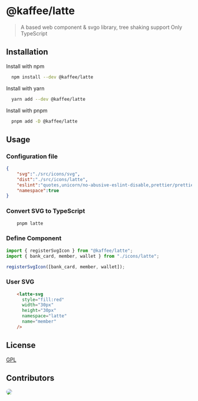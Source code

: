 # @kaffee/latte

> A based web component & svgo library, tree shaking support
> Only TypeScript

## Installation

Install with npm

```bash
  npm install --dev @kaffee/latte
```

Install with yarn

```bash
  yarn add --dev @kaffee/latte
```

Install with pnpm

```bash
  pnpm add -D @kaffee/latte
```

## Usage

### Configuration file

```json
{
    "svg":"./src/icons/svg",
    "dist":"./src/icons/latte",
    "eslint":"quotes,unicorn/no-abusive-eslint-disable,prettier/prettier",
    "namespace":true
}
```

### Convert SVG to TypeScript

```bash
    pnpm latte
```

### Define Component

```typescript
import { registerSvgIcon } from "@kaffee/latte";
import { bank_card, member, wallet } from "./icons/latte";

registerSvgIcon([bank_card, member, wallet]);
```

### User SVG

```html
    <latte-svg
      style="fill:red"
      width="30px"
      height="30px"
      namespace="latte"
      name="member"
    />
```

## License

[GPL](https://choosealicense.com/licenses/gpl-3.0/)

## Contributors

<a href="https://github.com/Muromi-Rikka" >
  <img style="border-radius:200px;" src="https://github.com/Muromi-Rikka.png?size=50">
</a>
